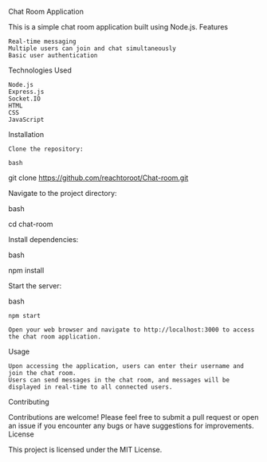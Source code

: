 Chat Room Application

This is a simple chat room application built using Node.js.
Features

    Real-time messaging
    Multiple users can join and chat simultaneously
    Basic user authentication

Technologies Used

    Node.js
    Express.js
    Socket.IO
    HTML
    CSS
    JavaScript

Installation

    Clone the repository:

    bash

git clone https://github.com/reachtoroot/Chat-room.git

Navigate to the project directory:

bash

cd chat-room

Install dependencies:

bash

npm install

Start the server:

bash

    npm start

    Open your web browser and navigate to http://localhost:3000 to access the chat room application.

Usage

    Upon accessing the application, users can enter their username and join the chat room.
    Users can send messages in the chat room, and messages will be displayed in real-time to all connected users.

Contributing

Contributions are welcome! Please feel free to submit a pull request or open an issue if you encounter any bugs or have suggestions for improvements.
License

This project is licensed under the MIT License.    
